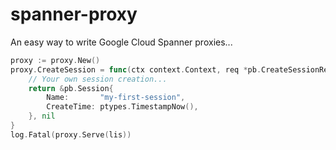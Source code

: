 # spanner-proxy

An easy way to write Google Cloud Spanner proxies...



```go
proxy := proxy.New()
proxy.CreateSession = func(ctx context.Context, req *pb.CreateSessionRequest) (*pb.Session, error) {
    // Your own session creation...
    return &pb.Session{
        Name:       "my-first-session",
        CreateTime: ptypes.TimestampNow(),
    }, nil
}
log.Fatal(proxy.Serve(lis))
```
